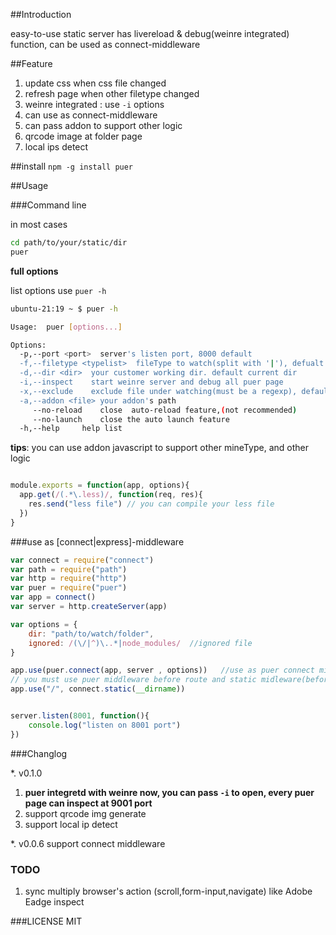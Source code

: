 ##Introduction

easy-to-use static server has livereload & debug(weinre integrated)  function, can be used as connect-middleware




##Feature

1. update css when css file changed
2. refresh page when other filetype changed
3. weinre integrated : use `-i` options
4. can use as connect-middleware
5. can pass addon to support other logic
6. qrcode image at folder page
7. local ips detect


##install
`npm -g install puer`


##Usage

###Command line

in most cases

```bash
cd path/to/your/static/dir
puer 
```

__full options__

list options use `puer -h`

```bash
ubuntu-21:19 ~ $ puer -h

Usage:  puer [options...]

Options:
  -p,--port <port>  server's listen port, 8000 default
  -f,--filetype <typelist>  fileType to watch(split with '|'), defualt 'js|css|html|xhtml'
  -d,--dir <dir>  your customer working dir. default current dir 
  -i,--inspect    start weinre server and debug all puer page
  -x,--exclude    exclude file under watching(must be a regexp), default: ''
  -a,--addon <file> your addon's path
     --no-reload    close  auto-reload feature,(not recommended)
     --no-launch    close the auto launch feature
  -h,--help     help list

```

__tips__: you can use addon javascript to support other mineType, and other logic

```javascript

module.exports = function(app, options){
  app.get(/(.*\.less)/, function(req, res){
    res.send("less file") // you can compile your less file
  })
}

```


###use as [connect|express]-middleware


```javascript
var connect = require("connect")
var path = require("path")
var http = require("http")
var puer = require("puer")
var app = connect()
var server = http.createServer(app)

var options = {
    dir: "path/to/watch/folder", 
    ignored: /(\/|^)\..*|node_modules/  //ignored file
}

app.use(puer.connect(app, server , options))   //use as puer connect middleware
// you must use puer middleware before route and static midleware(before any middle may return 'text/html')
app.use("/", connect.static(__dirname))


server.listen(8001, function(){
    console.log("listen on 8001 port")
})

```

###Changlog

*. v0.1.0 
  1. __puer integretd with weinre now, you can pass `-i` to open, every puer page can  inspect at 9001 port__
  2. support qrcode img generate
  3. support local ip detect

*. v0.0.6 support connect middleware

### TODO

1. sync multiply browser's  action (scroll,form-input,navigate) like Adobe Eadge inspect

###LICENSE
MIT
